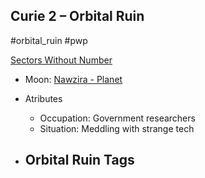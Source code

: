 ## Curie 2 &ndash; Orbital Ruin

#orbital_ruin #pwp

[Sectors Without Number](https://sectorswithoutnumber.com/sector/bfDcBzTtgpeyLUfwzjio/orbitalRuin/xUguBHk4VqoYljeoGtk9)

- Moon: [Nawzira - Planet](../../../Gaming/StarsWithoutNumber/PiratesWithoutPlunder/Nawzira%20-%20Planet.md)

- Atributes
	- Occupation: Government researchers
	- Situation: Meddling with strange tech

- Orbital Ruin Tags
	- 
